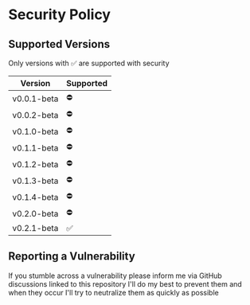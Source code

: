 # Security Policy

## Supported Versions

Only versions with ✅ are supported with security

| Version     | Supported  |
|-------------|------------|
| v0.0.1-beta | ⛔          |
| v0.0.2-beta | ⛔          |
| v0.1.0-beta | ⛔          |
| v0.1.1-beta | ⛔          |
| v0.1.2-beta | ⛔          |
| v0.1.3-beta | ⛔          |
| v0.1.4-beta | ⛔          |
| v0.2.0-beta | ⛔          |
| v0.2.1-beta | ✅          |




## Reporting a Vulnerability

If you stumble across a vulnerability please inform me via GitHub discussions linked to this repository
I'll do my best to prevent them and when they occur I'll try to neutralize them as quickly as possible
